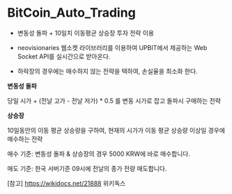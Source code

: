 # BitCoin_Auto_Trading



- 변동성 돌파 + 10일치 이동평균 상승장 투자 전략 이용


- neovisionaries 웹소켓 라이브러리를 이용하여 UPBIT에서 제공하는 Web Socket API를 실시간으로 받아온다.


- 하락장의 경우에는 매수하지 않는 전략을 택하여, 손실율을 최소화 한다.



**변동성 돌파**

당일 시가 + (전날 고가 - 전날 저가) * 0.5 를 변동 시가로 잡고 돌파시 구매하는 전략

**상승장**

10일동안의 이동 평균 상승량을 구하여, 현재의 시가가 이동 평균 상승량 이상일 경우에 매수하는 전략



매수 기준: 변동성 돌파 & 상승장의 경우 5000 KRW에 바로 매수합니다.

매도 기준: 한국 서버기준 09시에 전날의 종가 전량 매도합니다.



[참고] https://wikidocs.net/21888 위키독스
